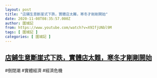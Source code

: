 ```yaml
---
layout: post
title: "店鋪生意斷崖式下跌，實體店太難，寒冬才剛剛開始"
date: 2020-11-08T08:35:57.000Z
author: 圍城記
from: https://www.youtube.com/watch?v=X9IfjUNbl9M
tags: [ 圍城記 ]
categories: [ 圍城記 ]
---
```

<!--1604824557000-->
[店鋪生意斷崖式下跌，實體店太難，寒冬才剛剛開始](https://www.youtube.com/watch?v=X9IfjUNbl9M)
------

<div>
#倒閉潮 #實體經濟 #經濟危機
</div>
